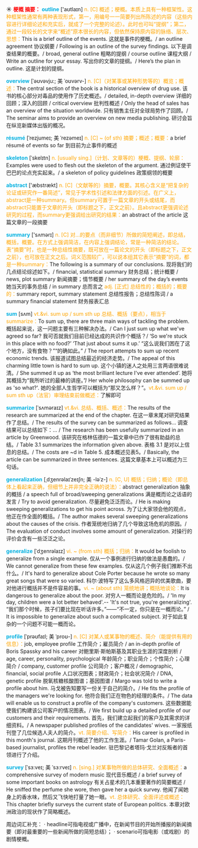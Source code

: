 ☀ <font color="red">**梗概 摘要：**</font>
<font color="sky blue">**outline**</font> ['aʊtlaɪn] 
<font color="orange">n. [C] 概述；梗概。本质上具有一种框架性。这种框架性通常有两种表现形式，第一，用编号一一简要列出所陈述的内容（这些内容进行详细论述和充实后，就成了一个完整的论述）。此时也可叫“提纲”；第二，通过一段较长的文字来“概述”原本很长的内容，但依然保持原内容的脉络、层次、思想：</font>This is a brief outline of the events. 这就是事件的梗概。/ an outline agreement 协议纲要 / Following is an outline of the survey findings. 以下是调查结果的概要。/ broad, general outline 粗略的提纲 / course outline 课程大纲 / Write an outline for your essay. 写出你的文章的提纲。/ Here’s the plan in outline. 这是计划的提纲。
                      
<font color="sky blue">**overview**</font> [ˈəʊvəvju:; 美 ˈoʊvərv-]
<font color="orange">n. [C]（对某事或某种形势等的）概览；概述：</font>The central section of the book is a historical overview of drug use. 该书的核心部分对毒品的使用作了历史概述。/ detailed, in-depth overview 详细的回顾；深入的回顾 / critical overview 批判性概述 / Only the head of sales has an overview of the situation worldwide. 只有销售主任对全球局势作了回顾。/ The seminar aims to provide an overview on new media publishing. 研讨会旨在纵览新媒体出版的概况。
           
<font color="sky blue">**résumé**</font> [ˈrezjumeɪ; 美 ˈrezəmeɪ]
<font color="orange">n. [C] ~ (of sth) 摘要；概述；概要：</font>a brief résumé of events so far 到目前为止事件的概述

<font color="sky blue">**skeleton**</font> [ˈskelɪtn]
<font color="orange">n. [usually sing.]（计划、文章等的）梗概、提纲、轮廓：</font>Examples were used to flesh out the skeleton of the argument. 通过例证使干巴巴的论点充实起来。/ a skeleton of policy guidelines 政策纲领的概要

<font color="sky blue">**abstract**</font> ['æbstrækt] 
<font color="orange">n. [C]（文献等的）摘要，概要。其核心含义是“把复杂的论证或研究作一番简述”，常见于学术性引述和法律方面的引述。在广义上，abstract是一种summary。但summary可置于一篇文章的开头或结尾，而abstract只能置于文章的开头（即标题之下，正文之前）。且abstract更强调论述研究的过程，而summary更强调给出研究的结果：</font>an abstract of the article 这篇文章的一段摘要

<font color="sky blue">**summary**</font> ['sʌmərɪ] 
<font color="orange">n. [C] 对…的要点（而非细节）所做的简短阐述，即总结，概括，概要。在方式上强调简洁，在内容上强调结论，常是一种简洁的结论。表“摘要”时，也是一种总结性摘要，既可放在一篇论文的开头（即标题之下，正文之前），也可放在正文之后。词义范围较广，可以说本组其它表示“摘要”的词，都是一种summary：</font>The following is a summary of our conclusions. 现将我们的几点结论综述如下。/ financial, statistical summary 财务总结；统计概要 / news, plot summary 新闻摘要；情节概要 / her summary of the day’s events 她当天的事务总结 / in summary 总而言之 <font color="orange">adj. [正式] 总结性的；概括的；概要的：</font>summary report, summary statement 总结性报告；总结性陈词 / a summary financial statement 财务报表汇总
                      
<font color="sky blue">**sum**</font> [sʌm]
<font color="orange">vt.&vi. sum up / sum sth up 总结、概括（要点），相当于summarize：</font>To sum up, there are three main ways of tackling the problem. 概括起来说，这一问题主要有三种解决办法。/ Can I just sum up what we've agreed so far? 我可否就我们目前已经达成的共识作个概括？/ ‘So we're stuck in this place with no food?’ ‘That just about sums it up.’ “这么说我们困在了这个地方，没有食物？”“的确如此。” / The report attempts to sum up recent economic trends. 该报道试图总结最近的经济走势。/ The appeal of this charming little town is hard to sum up. 这个小镇的迷人之处用三言两语很难说清。/ She summed it up as ‘the most brilliant lecture I've ever attended’. 她将其概括为“我所听过的最棒的讲座。”/ Her whole philosophy can be summed up as 'so what?'. 她的全部人生哲学可以概括为“那又怎么样？”。<font color="orange">vt.&vi. sum up / sum sth up（法官）审理结束前做概述：</font>了解即可
           
<font color="sky blue">**summarize**</font> [ˈsʌməraɪz]
<font color="orange">vt.&vi. 总结、概括、概述：</font>The results of the research are summarized at the end of the chapter. 在这一章末尾对研究结果作了总结。/ The results of the survey can be summarized as follows... 调查结果可以总结如下：… / The research has been usefully summarized in an article by Greenwood. 该研究在格林伍德的一篇文章中已作了很有助益的总结。/ Table 3.1 summarizes the information given above. 表格 3.1 是对以上信息的总结。/ The costs are ~d in Table 5. 成本概述见表5。/ Basically, the article can be summarized in three sentences. 这篇文章基本上可以概述为三句话。
         
<font color="sky blue">**generalization**</font> [ˌdʒenrəlaɪˈzeɪʃn; 美 -ləˈz-]
<font color="orange">n. [C, U] 概括；归纳；概论（即总体上看起来正确，但细节上并非完全正确的说法）：</font>abstract generalization 抽象的概括 / a speech full of broad/sweeping generalizations 满是概而论之话语的发言 / Try to avoid generalization. 尽量避免泛泛而论。/ He is making sweeping generalizations to get his point across. 为了让大家领会他的观点，他正在作全面的概括。/ The author makes several sweeping generalizations about the causes of the crisis. 作者笼统地归纳了几个导致这场危机的原因。/ The evaluation of conduct involves some amount of generalization. 对操行的评价会含有一些泛泛之论。  
           
<font color="sky blue">**generalize**</font> [ˈdʒenrəlaɪz]
<font color="orange">vi. ~ (from sth) 概括；归纳：</font>It would be foolish to generalize from a single example. 仅从一个事例进行归纳的做法是愚蠢的。/ We cannot generalize from these few examples. 仅从这几个例子我们推断不出什么。/ It's hard to generalize about Cole Porter because he wrote so many great songs that were so varied. 科尔·波特写了这么多风格迥异的优美歌曲，要对他进行概括并不是件容易的事。<font color="orange">vi. ~ (about sth) 笼统地讲；概括地谈论：</font>It is dangerous to generalize about the poor. 对穷人一概而论是危险的。/ 'In my day, children were a lot better behaved'.-- 'It's not true, you're generalizing'. “我们那个时候，孩子们要比现在听话许多。”——“不一定，你只是在一概而论。” / It is impossible to generalize about such a complicated subject. 对于如此复杂的一个问题不可能一概而论。

<font color="sky blue">**profile**</font> [ˈprəʊfaɪl; 美 ˈproʊ-]
<font color="orange">n. [C] 对某人或某事物的概述、简介（能提供有用的信息）：</font>job, employee profile 工作简介；雇员简介 / an in-depth profile of Boris Spassky and his career 对鲍里斯·斯帕斯基及其职业生涯的深度剖析 / age, career, personality, psychological 年龄简介；职业简介；个性简介；心理简介 / company, customer profile 公司简介；客户概况 / demographic, financial, social profile 人口状况图表；财政简介；社会状况简介 / DNA, genetic profile 脱氧核糖核酸图谱；基因图谱 / Margo was told to write a profile about him. 马戈被告知要写一份关于自己的简介。/ He fits the profile of the managers we're looking for. 他符合我们正在物色的经理的条件。/ The data will enable us to construct a profile of the company's customers. 这些数据能使我们构建该公司客户的情况图表。/ We first build up a detailed profile of our customers and their requirements. 首先，我们建立起我们的客户及其需求的详细资料。/ A newspaper published profiles of the candidates' wives. 一家报纸刊登了几位候选人夫人的简介。<font color="orange">vt. 简要介绍、写简介：</font>His career is profiled in this month's journal. 这期月刊概述了他的工作生涯。/ Tamar Golan, a Paris-based journalist, profiles the rebel leader. 驻巴黎记者塔玛·戈兰对反叛者的首领进行了介绍。
            
<font color="sky blue">**survey**</font> [ˈsɜ:veɪ; 美 ˈsɜ:rveɪ]
<font color="orange">n. [sing.] 对某事物所做的总体研究、全面概述：</font>a comprehensive survey of modern music 现代音乐概述 / a brief survey of some important books on astrology 有关占星术的几本重要著作的简要概述 / He sniffed the perfume she wore, then gave her a quick survey. 他闻了闻她身上的香水味，然后又飞快地打量了她一眼。<font color="orange">vt. 总体研究、全面评述或概述：</font>This chapter briefly surveys the current state of European politics. 本章对欧洲政治的现状作了简略概述。

周边词汇补充：
· headline可指电视或广播中，在新闻节目的开始所播报的新闻摘要（即对最重要的一些新闻所做的简短总结）；
· scenario可指电影（或戏剧）的剧情梗概。
